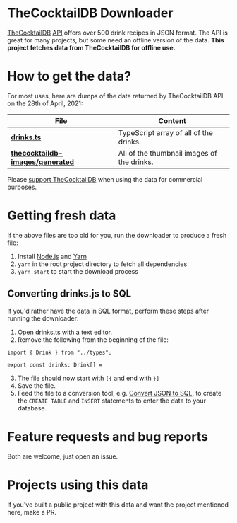 # TheCocktailDB Downloader

[TheCocktailDB](https://thecocktaildb.com/) [API](https://thecocktaildb.com/api.php) offers over 500 drink recipes in JSON format. The API is great for many projects, but some need an offline version of the data. **This project fetches data from TheCocktailDB for offline use.**

# How to get the data?

For most uses, here are dumps of the data returned by TheCocktailDB API on the 28th of April, 2021:

| File                                                                                                                                    | Content                                    |
| --------------------------------------------------------------------------------------------------------------------------------------- | ------------------------------------------ |
| **[drinks.ts](https://raw.githubusercontent.com/lauriharpf/thecocktaildb-downloader/master/thecocktaildb/src/generated/drinks.ts)**     | TypeScript array of all of the drinks.     |
| **[thecocktaildb-images/generated](https://github.com/lauriharpf/thecocktaildb-downloader/tree/master/thecocktaildb-images/generated)** | All of the thumbnail images of the drinks. |

Please [support TheCocktailDB](https://www.patreon.com/thedatadb) when using the data for commercial purposes.

# Getting fresh data

If the above files are too old for you, run the downloader to produce a fresh file:

1. Install [Node.js](https://nodejs.org/en/) and [Yarn](https://classic.yarnpkg.com/en/docs/install)
1. `yarn` in the root project directory to fetch all dependencies
1. `yarn start` to start the download process

## Converting drinks.js to SQL

If you'd rather have the data in SQL format, perform these steps after running the downloader:

1. Open drinks.ts with a text editor.
2. Remove the following from the beginning of the file:

```
import { Drink } from "../types";

export const drinks: Drink[] =
```

3. The file should now start with `[{` and end with `}]`
4. Save the file.
5. Feed the file to a conversion tool, e.g. [Convert JSON to SQL](http://convertjson.com/json-to-sql.htm), to create the `CREATE TABLE` and `INSERT` statements to enter the data to your database.

# Feature requests and bug reports

Both are welcome, just open an issue.

# Projects using this data

If you've built a public project with this data and want the project mentioned here, make a PR.
